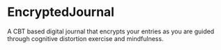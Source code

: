 # EncryptedJournal
A CBT based digital journal that encrypts your entries as you are guided through cognitive distortion exercise and mindfulness.
